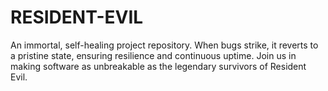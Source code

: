# RESIDENT-EVIL

An immortal, self-healing project repository. When bugs strike, it reverts to a pristine state, ensuring resilience and continuous uptime. Join us in making software as unbreakable as the legendary survivors of Resident Evil.
